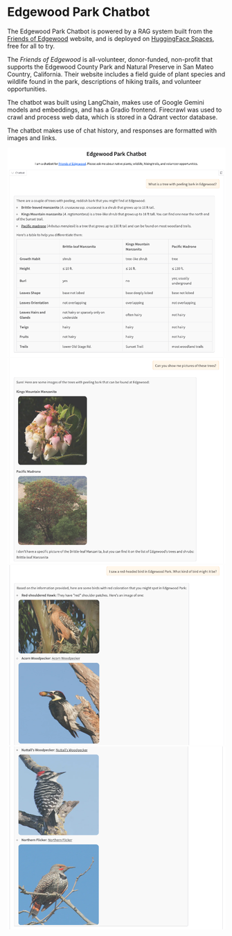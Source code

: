 # Edgewood Park Chatbot

The Edgewood Park Chatbot is powered by a RAG system built from the [Friends of Edgewood](https://friendsofedgewood.org/) website, and is deployed on [HuggingFace Spaces](https://huggingface.co/spaces/random-tesseract/edgewood), free for all to try.

The *Friends of Edgewood* is all-volunteer, donor-funded, non-profit that supports the Edgewood County Park and Natural Preserve in San Mateo Country, California.  Their website includes a field guide of plant species and wildlife found in the park, descriptions of
hiking trails, and volunteer opportunities.

The chatbot was built using LangChain, makes use of Google Gemini models and embeddings, and has a Gradio frontend.  Firecrawl was used to crawl and process web data, which is stored in a Qdrant vector database.  

The chatbot makes use of chat history, and responses are formatted with images and links.

<p align="center">
<img src="images/edgewood_screenshot1.png">
<img src="images/edgewood_screenshot2.png">
<img src="images/edgewood_screenshot3.png">
<img src="images/edgewood_screenshot4.png">
</p>